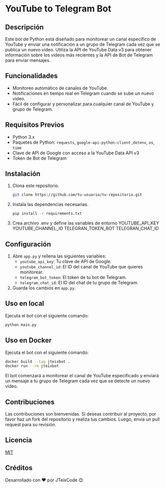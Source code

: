 
# YouTube to Telegram Bot

## Descripción
Este bot de Python está diseñado para monitorear un canal específico de YouTube y enviar una notificación a un grupo de Telegram cada vez que se publica un nuevo video. Utiliza la API de YouTube Data v3 para obtener información sobre los videos más recientes y la API de Bot de Telegram para enviar mensajes.

## Funcionalidades
- Monitoreo automático de canales de YouTube.
- Notificaciones en tiempo real en Telegram cuando se sube un nuevo video.
- Fácil de configurar y personalizar para cualquier canal de YouTube y grupo de Telegram.

## Requisitos Previos
- Python 3.x
- Paquetes de Python: `requests`, `google-api-python-client` ,`dotenv`, `os`, `time`
- Clave de API de Google con acceso a la YouTube Data API v3
- Token de Bot de Telegram

## Instalación
1. Clona este repositorio.
   ```bash
   git clone https://github.com/tu-usuario/tu-repositorio.git
   ```
2. Instala las dependencias necesarias.
   ```bash
   pip install -r requirements.txt
   ```
3. Crea archivo .env y define las variables de entorno
   YOUTUBE_API_KEY
   YOUTUBE_CHANNEL_ID
   TELEGRAN_TOKEN_BOT
   TELEGRAN_CHAT_ID
   

## Configuración
1. Abre `app.py` y rellena las siguientes variables:
   - `youtube_api_key`: Tu clave de API de Google.
   - `youtube_channel_id`: El ID del canal de YouTube que quieres monitorear.
   - `telegram_bot_token`: El token de tu bot de Telegram.
   - `telegram_chat_id`: El ID del chat de tu grupo de Telegram.
2. Guarda los cambios en `app.py`.

## Uso en local
Ejecuta el bot con el siguiente comando:
```bash
python main.py
```

## Uso en Docker
Ejecuta el bot con el siguiente comando:
```bash
docker build --tag jteixbot . 
docker run --rm jteixbot
```

El bot comenzará a monitorear el canal de YouTube especificado y enviará un mensaje a tu grupo de Telegram cada vez que se detecte un nuevo video.

## Contribuciones
Las contribuciones son bienvenidas. Si deseas contribuir al proyecto, por favor haz un fork del repositorio y realiza tus cambios. Luego, envía un pull request para su revisión.

## Licencia
[MIT](https://opensource.org/licenses/MIT)

## Créditos
Desarrollado con ❤️ por JTeixCode 😊
